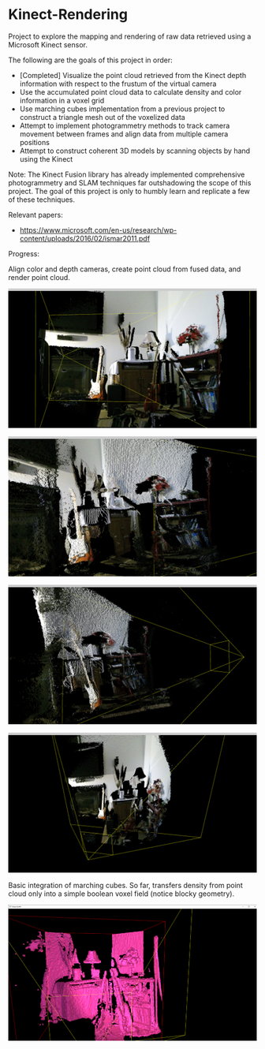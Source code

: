 # Kinect-Rendering
Project to explore the mapping and rendering of raw data retrieved using a Microsoft Kinect sensor. 

The following are the goals of this project in order:
- [Completed] Visualize the point cloud retrieved from the Kinect depth information with respect to the frustum of the virtual camera
- Use the accumulated point cloud data to calculate density and color information in a voxel grid
- Use marching cubes implementation from a previous project to construct a triangle mesh out of the voxelized data
- Attempt to implement photogrammetry methods to track camera movement between frames and align data from multiple camera positions
- Attempt to construct coherent 3D models by scanning objects by hand using the Kinect

Note: The Kinect Fusion library has already implemented comprehensive photogrammetry and SLAM techniques far outshadowing the scope of this project. The goal of this project is only to humbly learn and replicate a few of these techniques.

Relevant papers:
- https://www.microsoft.com/en-us/research/wp-content/uploads/2016/02/ismar2011.pdf

Progress:

Align color and depth cameras, create point cloud from fused data, and render point cloud.

![Image 1](https://github.com/nithinp7/Kinect-Rendering/blob/main/out-001.jpg)

![Image 2](https://github.com/nithinp7/Kinect-Rendering/blob/main/out-003.jpg)

![Image 3](https://github.com/nithinp7/Kinect-Rendering/blob/main/out-004.jpg)

![Image 4](https://github.com/nithinp7/Kinect-Rendering/blob/main/out-006.jpg)

Basic integration of marching cubes. So far, transfers density from point cloud only into a simple boolean voxel field (notice blocky geometry).

![Image 5](https://github.com/nithinp7/Kinect-Rendering/blob/main/Kinect%20SLAM%2011_18_2020%208_49_48%20PM.png)
